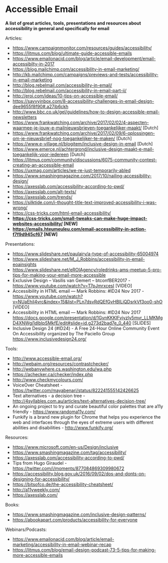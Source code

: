 # Accessible Email
**A list of great articles, tools, presentations and resources about accessibility in general and specifically for email**

Articles:
* https://www.campaignmonitor.com/resources/guides/accessibility/
* https://litmus.com/blog/ultimate-guide-accessible-emails
* https://www.emailonacid.com/blog/article/email-development/email-accessibilty-in-2017
* https://blog.mailchimp.com/accessibility-in-email-marketing/
* http://kb.mailchimp.com/campaigns/previews-and-tests/accessibility-in-email-marketing
* http://blog.rebelmail.com/accessibility-in-email/
* http://blog.rebelmail.com/accessibility-in-email-part-ii/
* http://eroi.com/ideas/10-tips-on-accessible-email/
* https://savvyinbox.com/8-accessibility-challenges-in-email-design-dee9655f8f90#.a27ib6ckh
* http://www.bbc.co.uk/gel/guidelines/how-to-design-accessible-email-newsletters
* https://www.frankwatching.com/archive/2017/02/02/4-aspecten-waarmee-je-jouw-e-mailnieuwsbrieven-toegankelijker-maakt/ [Dutch]
* https://www.frankwatching.com/archive/2017/02/09/6-oplossingen-om-je-nieuwsbrief-nog-toegankelijker-te-maken/ [Dutch]
* https://www.e-village.nl/blogitem/inclusive-design-in-email [Dutch]
* https://www.emerce.nl/achtergrond/inclusive-design-maakt-e-mail-toegankelijk-voor-iedereen [Dutch]
* https://litmus.com/community/discussions/6075-community-contest-creating-an-accessible-email
* https://uxmag.com/articles/we-re-just-temporarily-abled
* https://www.smashingmagazine.com/2017/10/nailing-accessibility-design/
* https://axesslab.com/accessibility-according-to-pwd/
* https://axesslab.com/alt-texts/
* https://axesslab.com/trends/
* https://silktide.com/i-thought-title-text-improved-accessibility-i-was-wrong/
* https://css-tricks.com/html-email-accessibility/
* **https://css-tricks.com/small-tweaks-can-make-huge-impact-websites-accessibility/ [NEW]**
* **https://emails.hteumeuleu.com/email-accessibility-in-action-f7f9d945cf67 [NEW]**

Presentations:
* https://www.slideshare.net/paulairy/a-type-of-accessibility-65004974
* https://www.slideshare.net/M_J_Robbins/accessibility-in-email-eoainsights
* https://www.slideshare.net/eROIAgency/roledrinks-ams-meetup-5-pro-tips-for-making-your-email-more-accessible
* Exclusive Design – Vasilis van Gemert – btconfBER2017 - https://www.youtube.com/watch?v=T7pJmrxcesI [VIDEO]
* Accessibility in HTML email — Mark Robbins: #ID24 Nov 2017 - https://www.youtube.com/watch?v=NUaEhil4vrc&index=15&list=PLn7dsvRdQEfGvHBILiQDsrkVf3oo0-shO [VIDEO]
* Accessibility in HTML email — Mark Robbins: #ID24 Nov 2017 https://docs.google.com/presentation/d/1GvnKKKIFvjyzly5mvr_LLMKMgD4XNWgj1dlbIpSMkfE/edit#slide=id.g273d2bad7e_0_440 [SLIDES]
* Inclusive Design 24 (#ID24) - A Free 24-Hour Online Community Event On Accessibility organized by The Paciello Group https://www.inclusivedesign24.org/

Tools:
* http://www.accessible-email.org/
* http://webaim.org/resources/contrastchecker/
* http://webanywhere.cs.washington.edu/wa.php
* https://achecker.ca/checker/index.php
* http://www.checkmycolours.com/
* VoiceOver Cheatsheet - https://twitter.com/mayabenari/status/822241555142426625
* Text alternatives - a decision tree - http://4syllables.com.au/articles/text-alternatives-decision-tree/
* An ongoing project to try and curate beautiful color palettes that are a11y friendly - https://www.randoma11y.com/
* Funkify is a brand new plugin for Chrome that helps you experience the web and interfaces through the eyes of extreme users with different abilities and disabilities - http://www.funkify.org/

Resources:
* https://www.microsoft.com/en-us/Design/inclusive
* https://www.smashingmagazine.com/tag/accessibility/
* https://axesslab.com/accessibility-according-to-pwd/
* Tips from Hugo Giraudel - https://twitter.com/i/moments/877084869309980672
* https://accessibility.blog.gov.uk/2016/09/02/dos-and-donts-on-designing-for-accessibility/
* https://bitsofco.de/the-accessibility-cheatsheet/
* http://a11yweekly.com/
* https://axesslab.com/

Books:
* https://www.smashingmagazine.com/inclusive-design-patterns/
* https://abookapart.com/products/accessibility-for-everyone

Webinars/Podcasts:
* https://www.emailonacid.com/blog/article/email-marketing/accessibility-in-email-webinar-recap
* https://litmus.com/blog/email-design-podcast-73-5-tips-for-making-more-accessible-emails

